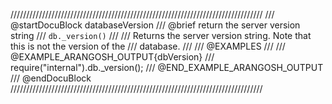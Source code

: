 ////////////////////////////////////////////////////////////////////////////////
/// @startDocuBlock databaseVersion
/// @brief return the server version string
/// `db._version()`
///
/// Returns the server version string. Note that this is not the version of the
/// database.
///
/// @EXAMPLES
///
/// @EXAMPLE_ARANGOSH_OUTPUT{dbVersion}
///   require("internal").db._version();
/// @END_EXAMPLE_ARANGOSH_OUTPUT
/// @endDocuBlock
////////////////////////////////////////////////////////////////////////////////